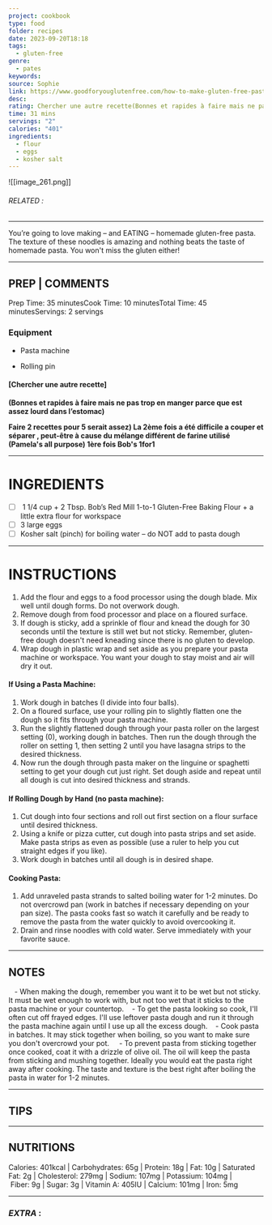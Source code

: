 ```yaml
---
project: cookbook
type: food
folder: recipes
date: 2023-09-20T18:18
tags:
  - gluten-free
genre:
  - pates
keywords: 
source: Sophie
link: https://www.goodforyouglutenfree.com/how-to-make-gluten-free-pasta-with-two-ingredients/
desc: 
rating: Chercher une autre recette(Bonnes et rapides à faire mais ne pas trop en manger parce que est assez lourd dans l’estomac
time: 31 mins
servings: "2"
calories: "401"
ingredients:
  - flour
  - eggs
  - kosher salt
---
```


![[image_261.png]]
###### *RELATED* : 
---
You’re going to love making – and EATING – homemade gluten-free pasta. The texture of these noodles is amazing and nothing beats the taste of homemade pasta. You won't miss the gluten either!

---
## PREP | COMMENTS

Prep Time: 35 minutesCook Time: 10 minutesTotal Time: 45 minutesServings: 2 servings

### Equipment

- Pasta machine
    
- Rolling pin

#### **[Chercher une autre recette**]

**(Bonnes et rapides à faire mais ne pas trop en manger parce que est assez lourd dans l’estomac)** 

**Faire 2 recettes pour 5 serait assez) La 2ème fois a été difficile a couper et séparer , peut-être à cause du mélange différent de farine utilisé (Pamela's all purpose) 1ère fois Bob's 1for1**

---
# INGREDIENTS

- [ ]  1 1/4 cup + 2 Tbsp. Bob’s Red Mill 1-to-1 Gluten-Free Baking Flour + a little extra flour for workspace
- [ ] 3 large eggs
- [ ] Kosher salt (pinch) for boiling water – do NOT add to pasta dough

---
# INSTRUCTIONS

1. Add the flour and eggs to a food processor using the dough blade. Mix well until dough forms. Do not overwork dough. 
2. Remove dough from food processor and place on a floured surface. 
3. If dough is sticky, add a sprinkle of flour and knead the dough for 30 seconds until the texture is still wet but not sticky. Remember, gluten-free dough doesn't need kneading since there is no gluten to develop. 
4. Wrap dough in plastic wrap and set aside as you prepare your pasta machine or workspace. You want your dough to stay moist and air will dry it out. 

#### **If Using a Pasta Machine:**

1. Work dough in batches (I divide into four balls). 
2. On a floured surface, use your rolling pin to slightly flatten one the dough so it fits through your pasta machine.  
3. Run the slightly flattened dough through your pasta roller on the largest setting (0), working dough in batches. Then run the dough through the roller on setting 1, then setting 2 until you have lasagna strips to the desired thickness. 
4. Now run the dough through pasta maker on the linguine or spaghetti setting to get your dough cut just right. Set dough aside and repeat until all dough is cut into desired thickness and strands. 

#### **If Rolling Dough by Hand (no pasta machine):**

1. Cut dough into four sections and roll out first section on a flour surface until desired thickness. 
2. Using a knife or pizza cutter, cut dough into pasta strips and set aside. Make pasta strips as even as possible (use a ruler to help you cut straight edges if you like). 
3. Work dough in batches until all dough is in desired shape. 

#### **Cooking Pasta:**

1. Add unraveled pasta strands to salted boiling water for 1-2 minutes. Do not overcrowd pan (work in batches if necessary depending on your pan size). The pasta cooks fast so watch it carefully and be ready to remove the pasta from the water quickly to avoid overcooking it. 
2. Drain and rinse noodles with cold water. Serve immediately with your favorite sauce. 

---
## NOTES

   - When making the dough, remember you want it to be wet but not sticky. It must be wet enough to work with, but not too wet that it sticks to the pasta machine or your countertop.
   - To get the pasta looking so cook, I'll often cut off frayed edges. I'll use leftover pasta dough and run it through the pasta machine again until I use up all the excess dough.
   - Cook pasta in batches. It may stick together when boiling, so you want to make sure you don't overcrowd your pot. 
   - To prevent pasta from sticking together once cooked, coat it with a drizzle of olive oil. The oil will keep the pasta from sticking and mushing together. Ideally you would eat the pasta right away after cooking. The taste and texture is the best right after boiling the pasta in water for 1-2 minutes.

---
## TIPS



---
## NUTRITIONS

Calories: 401kcal | Carbohydrates: 65g | Protein: 18g | Fat: 10g | Saturated Fat: 2g | Cholesterol: 279mg | Sodium: 107mg | Potassium: 104mg | Fiber: 9g | Sugar: 3g | Vitamin A: 405IU | Calcium: 101mg | Iron: 5mg

---
### *EXTRA* :



